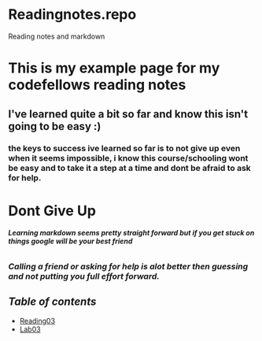 # Readingnotes.repo
Reading notes and markdown
# This is my example page for my codefellows reading notes

## I've learned quite a bit so far and know this isn't going to be easy :)

### the keys to success ive learned so far is to not give up even when it seems impossible, i know this course/schooling wont be easy and to take it a step at a time and dont be afraid to ask for help.

# **Dont Give Up**
###### ***Learning markdown seems pretty straight forward but if you get stuck on things google will be your best friend***
### *Calling a friend or asking for help is alot better then guessing and not putting you full effort forward.*

## *Table of contents*

* [Reading03](reading03.md)
* [Lab03](Lab03.md)
